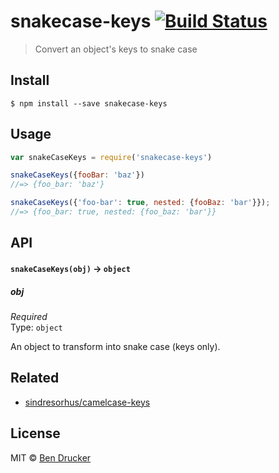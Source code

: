 # snakecase-keys [![Build Status](https://travis-ci.org/bendrucker/snakecase-keys.svg?branch=master)](https://travis-ci.org/bendrucker/snakecase-keys)

> Convert an object's keys to snake case


## Install

```
$ npm install --save snakecase-keys
```


## Usage

```js
var snakeCaseKeys = require('snakecase-keys')

snakeCaseKeys({fooBar: 'baz'})
//=> {foo_bar: 'baz'}

snakeCaseKeys({'foo-bar': true, nested: {fooBaz: 'bar'}});
//=> {foo_bar: true, nested: {foo_baz: 'bar'}}
```

## API

#### `snakeCaseKeys(obj)` -> `object`

##### obj

*Required*  
Type: `object`

An object to transform into snake case (keys only).

## Related

- [sindresorhus/camelcase-keys](https://github.com/sindresorhus/camelcase-keys)

## License

MIT © [Ben Drucker](http://bendrucker.me)
